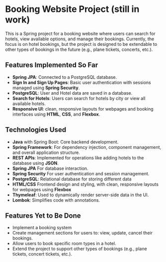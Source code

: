 # Booking Website Project (still in work)

This is a Spring project for a booking website where users can search for hotels, view available options, and manage their bookings. Currently, the focus is on hotel bookings, but the project is designed to be extendable to other types of bookings in the future (e.g., plane tickets, concerts, etc.).

## Features Implemented So Far

- **Spring JPA**: Connected to a PostgreSQL database.
- **Sign In and Sign Up Pages**: Basic user authentication with sessions managed using **Spring Security**.
- **PostgreSQL**: User and Hotel data are saved in a database.
- **Search for Hotels**: Users can search for hotels by city or view all available hotels.
- **Responsive UI**: clean, responsive layouts for webpages and booking interfaces using **HTML**, **CSS**, and **Flexbox**.
## Technologies Used

- **Java** with Spring Boot: Core backend development.
- **Spring Framework**: For dependency injection, component management, and overall application structure.
- **REST APIs**: Implemented for operations like adding hotels to the database using **JSON**.
- **Spring JPA** For database interaction.
- **Spring Security** For user authentication and session management.
- **PostgreSQL**: Relational database for storing different data
- **HTML/CSS** Frontend design and styling, with clean, responsive layouts for webpages using **Flexbox**
- **Thymeleaf**: Used to dynamically render server-side data in the UI.
- **Lombok**: Simplifies code with annotations.

## Features Yet to Be Done

- Implement a booking system
- Create management sections for users to: view, update, cancel their bookings.
- Allow users to book specific room types in a hotel.
- Extend the project to support other types of bookings (e.g., plane tickets, concert tickets, etc.).


